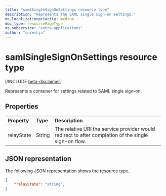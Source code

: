 ```yaml
---
title: "samlSingleSignOnSettings resource type"
description: "Represents the SAML single sign-on settings."
ms.localizationpriority: medium
doc_type: resourcePageType
ms.subservice: "entra-applications"
author: "sureshja"
---
```


# samlSingleSignOnSettings resource type

[!INCLUDE [beta-disclaimer](../../includes/beta-disclaimer.md)]

Represents a container for settings related to SAML single sign-on.

## Properties

| Property | Type | Description |
|:---------------|:--------|:----------|
|relayState|String| The relative URI the service provider would redirect to after completion of the single sign-on flow. |


## JSON representation
The following JSON representation shows the resource type.

<!-- {
  "blockType": "resource",
  "optionalProperties": [

  ],
  "@odata.type": "microsoft.graph.samlSingleSignOnSettings"
}-->

```json
{
    "relayState": "string",
}
```


<!-- uuid: 8fcb5dbc-d5aa-4681-8e31-b001d5168d79
2015-10-25 14:57:30 UTC -->
<!--
{
  "type": "#page.annotation",
  "description": "samlSingleSignOnSettings resource",
  "keywords": "",
  "section": "documentation",
  "tocPath": "",
  "suppressions": []
}
-->


